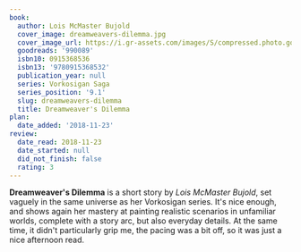 ```yaml
---
book:
  author: Lois McMaster Bujold
  cover_image: dreamweavers-dilemma.jpg
  cover_image_url: https://i.gr-assets.com/images/S/compressed.photo.goodreads.com/books/1395312075l/990089._SX98_.jpg
  goodreads: '990089'
  isbn10: 0915368536
  isbn13: '9780915368532'
  publication_year: null
  series: Vorkosigan Saga
  series_position: '9.1'
  slug: dreamweavers-dilemma
  title: Dreamweaver's Dilemma
plan:
  date_added: '2018-11-23'
review:
  date_read: 2018-11-23
  date_started: null
  did_not_finish: false
  rating: 3
---
```


**Dreamweaver's Dilemma** is a short story by *Lois McMaster Bujold*, set vaguely in the same universe as her Vorkosigan series. It's nice enough, and shows again her mastery at painting realistic scenarios in unfamiliar worlds, complete with a story arc, but also everyday details. At the same time, it didn't particularly grip me, the pacing was a bit off, so it was just a nice afternoon read.
